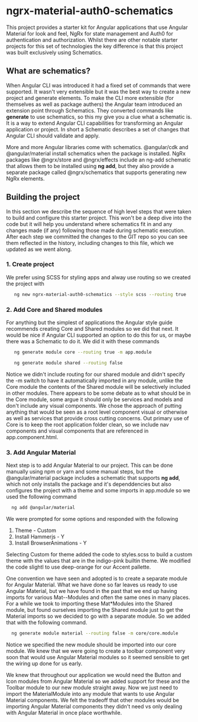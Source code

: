 # ngrx-material-auth0-schematics
This project provides a starter kit for Angular applications that use Angular Material for look and feel, NgRx for state management and Auth0 for authentication and authorization.  Whilst there are other notable starter projects for this set of technologies the key difference is that this project was built exclusively using Schematics.

## What are schematics?
When Angular CLI was introduced it had a fixed set of commands that were supported.  It wasn't very extensible but it was the best way to create a new project and generate elements.  To make the CLI more extensible (for themselves as well as package authers) the Angular team introduced an extension point through Schematics.  They converted commands like **generate** to use schematics, so this my give you a clue what a schematic is.  It is a way to extend Angular CLI capabilities for transforming an Angular application or project.  In short a Schematic describes a set of changes that Angular CLI should validate and apply.

More and more Angular libraries come with schematics.  @angular/cdk and @angular/material install schematics when the package is installed.   NgRx packages like @ngrx/store and @ngrx/effects include an ng-add schematic that allows them to be installed using **ng add**, but they also provide a separate package called @ngrx/schematics that supports generating new NgRx elements.

## Building the project
In this section we describe the sequence of high level steps that were taken to build and configure this starter project. This won't be a deep dive into the code but it will help you understand where schematics fit in and any changes made (if any) following those made during schematic execution.  After each step we committed the changes to the GIT repo so you can see them reflected in the history, including changes to this file, which we updated as we went along.

### 1. Create project
We prefer using SCSS for styling apps and alway use routing so we created the project with
```bash
   ng new ngrx-material-auth0-schematics --style scss --routing true
```

### 2. Add Core and Shared modules
For anything but the simplest of applications the Angular style guide recommends creating Core and Shared modules so we did that next.  It would be nice if Angular CLI supported an option to do this for us, or maybe there was a Schematic to do it.  We did it with these commands
```bash
   ng generate module core --routing true -m app.module

   ng generate module shared --routing false
```

Notice we didn't include routing for our shared module and didn't specify the -m switch to have it automatically imported in any module, unlike the Core module the contents of the Shared module will be selectively included in other modules.  There appears to be some debate as to what should be in the Core module, some argue it should only be services and models and don't include any visual components.  We chose the approach of putting anything that would be seen as a root level component visual or otherwise as well as services that provide cross cutting concerns.  Out primary use of Core is to keep the root application folder clean, so we include nav components and visual components that are referenced in app.component.html.

### 3. Add Angular Material
Next step is to add Angular Material to our project.  This can be done manually using npm or yarn and some manual steps, but the @angular/material package includes a schematic that supports **ng add**, which not only installs the package and it's dependdencies but also configures the project with a theme and some imports in app.module so we used the following command
```bash
  ng add @angular/material
```

We were prompted for some options and responded with the following
1. Theme - Custom
1. Install Hammerjs - Y
1. Install BrowserAnimations - Y

Selecting Custom for theme added the code to styles.scss to build a custom theme with the values that are in the indigo-pink builtin theme.  We modified the code slightl to use deep-orange for our Accent pallette.

One convention we have seen and adopted is to create a separate module for Angular Material.  What we have done so far leaves us ready to use Angular Material, but we have found in the past that we end up having imports for various Mat--Modules and often the same ones in many places.  For a while we took to importing these Mat*Modules into the Shared module, but found ourselves importing the Shared module just to get the Material imports so we decided to go with a separate module.  So we added that with the following command.
```bash
  ng generate module material --routing false -m core/core.module
```

Notice we specified the new module should be imported into our core module.  We knew that we were going to create a toolbar component very soon that would use Angular Material modules so it seemed sensible to get the wiring up done for us early.

We knew that throughout our application we would need the Button and Icon modules from Angular Material so we added support for these and the Toolbar module to our new module straight away.  Now we just need to import the MaterialModule into any module that wants to use Angular Material components.  We felt the tradeoff that other modules would be importing Angular Material components they didn't need vs only dealing with Angular Material in once place worthwhile.

